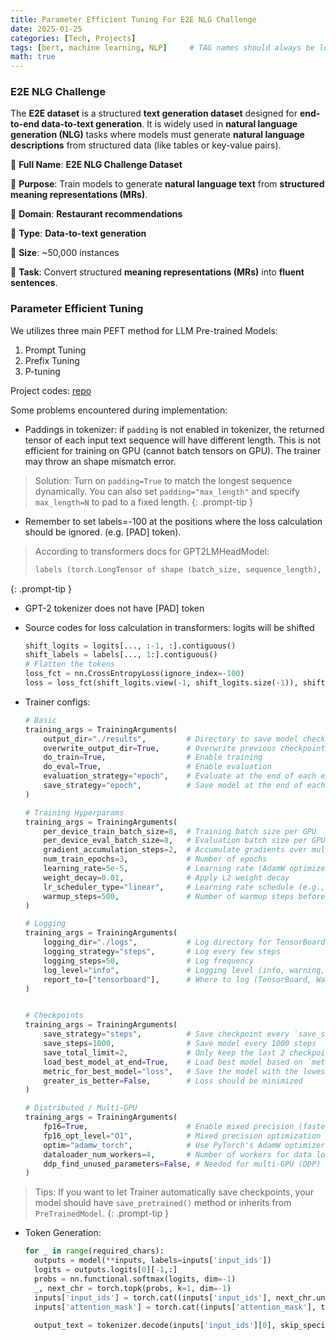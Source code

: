 ```yaml
---
title: Parameter Efficient Tuning For E2E NLG Challenge
date: 2025-01-25
categories: [Tech, Projects]
tags: [bert, machine learning, NLP]     # TAG names should always be lowercase
math: true
---
```


### E2E NLG Challenge

The **E2E dataset** is a structured **text generation dataset** designed for **end-to-end data-to-text generation**. It is widely used in **natural language generation (NLG)** tasks where models must generate **natural language descriptions** from structured data (like tables or key-value pairs).

📌 **Full Name**: **E2E NLG Challenge Dataset**

📌 **Purpose**: Train models to generate **natural language text** from **structured meaning representations (MRs)**.

📌 **Domain**: **Restaurant recommendations**

📌 **Type**: **Data-to-text generation**

📌 **Size**: ~50,000 instances

📌 **Task**: Convert structured **meaning representations (MRs)** into **fluent sentences**.

### Parameter Efficient Tuning

We utilizes three main PEFT method for LLM Pre-trained Models:

1. Prompt Tuning
2. Prefix Tuning
3. P-tuning

Project codes: [repo](https://github.com/xuleeyoung/Parameter-Efficient-Tuning-For-E2E-NLG-Challenge)



Some problems encountered during implementation:

- Paddings in tokenizer: if `padding` is not enabled in tokenizer, the returned tensor of each input text sequence will have different length. This is not efficient for training on GPU (cannot batch tensors on GPU). The trainer may throw an shape mismatch error. 

> Solution: Turn on `padding=True` to match the longest sequence dynamically. You can also set `padding="max_length"` and specify `max_length=N` to pad to a fixed length.
{: .prompt-tip }

- Remember to set labels=-100 at the positions where the loss calculation should be ignored. (e.g. \[PAD\] token).

> According to transformers docs for GPT2LMHeadModel:
>
> ```python
> labels (torch.LongTensor of shape (batch_size, sequence_length), optional) — Labels for language modeling. Note that the labels are shifted inside the model, i.e. you can set labels = input_ids Indices are selected in [-100, 0, ..., config.vocab_size] All labels set to -100 are ignored (masked), the loss is only computed for labels in [0, ..., config.vocab_size]
> ```
{: .prompt-tip }

- GPT-2 tokenizer does not have \[PAD\] token

- Source codes for loss calculation in transformers: logits will be shifted

  ```python
  shift_logits = logits[..., :-1, :].contiguous()
  shift_labels = labels[..., 1:].contiguous()
  # Flatten the tokens
  loss_fct = nn.CrossEntropyLoss(ignore_index=-100)
  loss = loss_fct(shift_logits.view(-1, shift_logits.size(-1)), shift_labels.view(-1))
  ```

- Trainer configs:

  ```python
  # Basic
  training_args = TrainingArguments(
      output_dir="./results",         # Directory to save model checkpoints
      overwrite_output_dir=True,      # Overwrite previous checkpoint if exists
      do_train=True,                  # Enable training
      do_eval=True,                   # Enable evaluation
      evaluation_strategy="epoch",    # Evaluate at the end of each epoch
      save_strategy="epoch",          # Save model at the end of each epoch
  )
  
  # Training Hyperparams
  training_args = TrainingArguments(
      per_device_train_batch_size=8,  # Training batch size per GPU
      per_device_eval_batch_size=8,   # Evaluation batch size per GPU
      gradient_accumulation_steps=2,  # Accumulate gradients over multiple steps
      num_train_epochs=3,             # Number of epochs
      learning_rate=5e-5,             # Learning rate (AdamW optimizer)
      weight_decay=0.01,              # Apply L2 weight decay
      lr_scheduler_type="linear",     # Learning rate schedule (e.g., cosine, constant)
      warmup_steps=500,               # Number of warmup steps before full LR
  )
  
  # Logging
  training_args = TrainingArguments(
      logging_dir="./logs",           # Log directory for TensorBoard
      logging_strategy="steps",       # Log every few steps
      logging_steps=50,               # Log frequency
      log_level="info",               # Logging level (info, warning, debug)
      report_to=["tensorboard"],      # Where to log (TensorBoard, WandB, etc.)
  )
  
  
  # Checkpoints
  training_args = TrainingArguments(
      save_strategy="steps",          # Save checkpoint every `save_steps`
      save_steps=1000,                # Save model every 1000 steps
      save_total_limit=2,             # Only keep the last 2 checkpoints
      load_best_model_at_end=True,    # Load best model based on `metric_for_best_model`
      metric_for_best_model="loss",   # Save the model with the lowest loss
      greater_is_better=False,        # Loss should be minimized
  )
  
  # Distributed / Multi-GPU
  training_args = TrainingArguments(
      fp16=True,                      # Enable mixed precision (faster training)
      fp16_opt_level="O1",            # Mixed precision optimization level
      optim="adamw_torch",            # Use PyTorch's AdamW optimizer
      dataloader_num_workers=4,       # Number of workers for data loading
      ddp_find_unused_parameters=False, # Needed for multi-GPU (DDP)
  )
  ```

> Tips: If you want to let Trainer automatically save checkpoints, your model should have `save_pretrained()` method or inherits from `PreTrainedModel`.
{: .prompt-tip }

- Token Generation: 

  ```python
  for _ in range(required_chars):
    outputs = model(**inputs, labels=inputs['input_ids'])
    logits = outputs.logits[0][-1,:]
    probs = nn.functional.softmax(logits, dim=-1)
    _, next_chr = torch.topk(probs, k=1, dim=-1)
    inputs['input_ids'] = torch.cat((inputs['input_ids'], next_chr.unsqueeze(0)), dim=-1)
    inputs['attention_mask'] = torch.cat((inputs['attention_mask'], torch.tensor([[1]]).to('cuda')), dim=-1)
      
    output_text = tokenizer.decode(inputs['input_ids'][0], skip_special_tokens=True)
  ```

  
